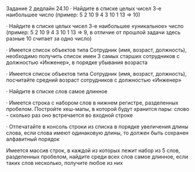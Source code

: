 Задание 2 дедлайн 24.10
· Найдите в списке целых чисел 3-е наибольшее число 
(пример: 5 2 10 9 4 3 10 1 13 => 10)

· Найдите в списке целых чисел 3-е наибольшее «уникальное» число 
(пример: 5 2 10 9 4 3 10 1 13 => 9, в отличие от прошлой задачи здесь 
разные 10 считает за одно число)

· Имеется список объектов типа Сотрудник (имя, возраст, должность), 
необходимо получить список имен 3 самых старших сотрудников с должностью 
«Инженер», в порядке убывания возраста

· Имеется список объектов типа Сотрудник (имя, возраст, должность), 
посчитайте средний возраст сотрудников с должностью «Инженер»

· Найдите в списке слов самое длинное

· Имеется строка с набором слов в нижнем регистре, разделенных пробелом. 
Постройте хеш-мапы, в которой будут хранится пары: слово - сколько раз оно 
встречается во входной строке

· Отпечатайте в консоль строки из списка в порядке увеличения длины слова, 
если слова имеют одинаковую длины, то должен быть сохранен алфавитный порядок

Имеется массив строк, в каждой из которых лежит набор из 5 слов, 
разделенных пробелом, найдите среди всех слов самое длинное, 
если таких слов несколько, получите любое из них